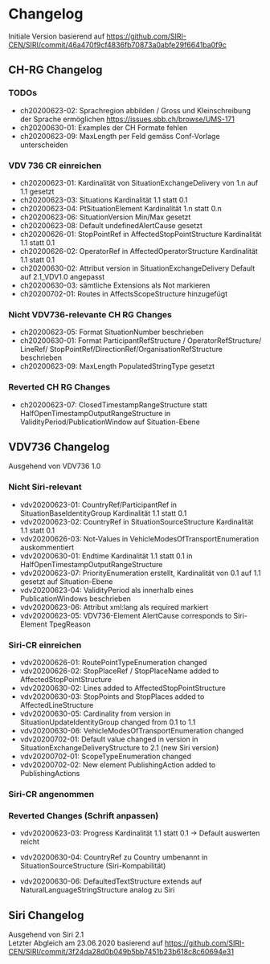 # Changelog
Initiale Version basierend auf https://github.com/SIRI-CEN/SIRI/commit/46a470f9cf4836fb70873a0abfe29f6641ba0f9c

## CH-RG Changelog
### TODOs
- ch20200623-02: Sprachregion abbilden / Gross und Kleinschreibung der Sprache ermöglichen https://issues.sbb.ch/browse/UMS-171
- ch20200630-01: Examples der CH Formate fehlen
- ch20200623-09: MaxLength per Feld gemäss Conf-Vorlage unterscheiden

### VDV 736 CR einreichen
- ch20200623-01: Kardinalität von SituationExchangeDelivery von 1.n auf 1.1 gesetzt 
- ch20200623-03: Situations Kardinalität 1.1 statt 0.1 
- ch20200623-04: PtSituationElement Kardinalität 1.n statt 0.n
- ch20200623-06: SituationVersion Min/Max gesetzt
- ch20200623-08: Default undefinedAlertCause gesetzt 
- ch20200626-01: StopPointRef in AffectedStopPointStructure Kardinalität 1.1 statt 0.1
- ch20200626-02: OperatorRef in AffectedOperatorStructure Kardinalität 1.1 statt 0.1
- ch20200630-02: Attribut version in SituationExchangeDelivery Default auf 2.1_VDV1.0 angepasst
- ch20200630-03: sämtliche Extensions als Not markieren 
- ch20200702-01: Routes in AffectsScopeStructure hinzugefügt


### Nicht VDV736-relevante CH RG Changes
- ch20200623-05: Format SituationNumber beschrieben
- ch20200630-01: Format ParticipantRefStructure / OperatorRefStructure/ LineRef/ StopPointRef/DirectionRef/OrganisationRefStructure beschrieben
- ch20200623-09: MaxLength PopulatedStringType gesetzt

### Reverted CH RG Changes 
- ch20200623-07: ClosedTimestampRangeStructure statt HalfOpenTimestampOutputRangeStructure in ValidityPeriod/PublicationWindow auf Situation-Ebene

## VDV736 Changelog 
Ausgehend von VDV736 1.0 <br/>
### Nicht Siri-relevant
- vdv20200623-01: CountryRef/ParticipantRef in SituationBaseIdentityGroup Kardinalität 1.1 statt 0.1
- vdv20200623-02: CountryRef in SituationSourceStructure Kardinalität 1.1 statt 0.1
- vdv20200626-03: Not-Values in VehicleModesOfTransportEnumeration auskommentiert
- vdv20200630-01: Endtime Kardinalität 1.1 statt 0.1 in HalfOpenTimestampOutputRangeStructure
- vdv20200623-07: PriorityEnumeration erstellt, Kardinalität von 0.1 auf 1.1 gesetzt auf Situation-Ebene
- vdv20200623-04: ValidityPeriod als innerhalb eines PublicationWindows beschrieben
- vdv20200623-06: Attribut xml:lang als required markiert
- vdv20200623-05: VDV736-Element AlertCause corresponds to Siri-Element TpegReason


### Siri-CR einreichen
- vdv20200626-01: RoutePointTypeEnumeration changed 
- vdv20200626-02: StopPlaceRef / StopPlaceName added to AffectedStopPointStructure
- vdv20200630-02: Lines added to AffectedStopPointStructure
- vdv20200630-03: StopPoints and StopPlaces added to AffectedLineStructure
- vdv20200630-05: Cardinality from version in SituationUpdateIdentityGroup changed from 0.1 to 1.1
- vdv20200630-06: VehicleModesOfTransportEnumeration changed
- vdv20200702-01: Default value changed in version in SituationExchangeDeliveryStructure to 2.1 (new Siri version)
- vdv20200702-01: ScopeTypeEnumeration changed
- vdv20200702-02: New element PublishingAction added to PublishingActions



### Siri-CR angenommen

### Reverted Changes (Schrift anpassen)
- vdv20200623-03: Progress Kardinalität 1.1 statt 0.1 -> Default auswerten reicht               

- vdv20200630-04: CountryRef zu Country umbenannt in SituationSourceStructure (Siri-Kompabilität)
- vdv20200630-06: DefaultedTextStructure extends auf NaturalLanguageStringStructure analog zu Siri


## Siri Changelog
Ausgehend von Siri 2.1 <br/>
Letzter Abgleich am 23.06.2020 basierend auf https://github.com/SIRI-CEN/SIRI/commit/3f24da28d0b049b5bb7451b23b618c8c60694e31




